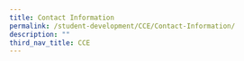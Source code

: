 ```yaml
---
title: Contact Information
permalink: /student-development/CCE/Contact-Information/
description: ""
third_nav_title: CCE
---
```

